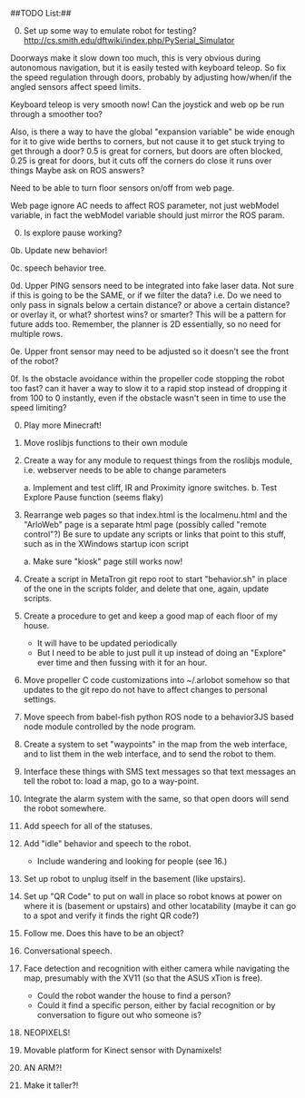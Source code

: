 ##TODO List:##

0. Set up some way to emulate robot for testing?
http://cs.smith.edu/dftwiki/index.php/PySerial_Simulator

Doorways make it slow down too much,
this is very obvious during autonomous navigation,
but it is easily tested with keyboard teleop.
So fix the speed regulation through doors,
probably by adjusting how/when/if the angled sensors affect speed limits.

Keyboard teleop is very smooth now!
Can the joystick and web op be run through a smoother too?

Also, is there a way to have the global "expansion variable" be wide enough for it to
give wide berths to corners,
but not cause it to get stuck trying to get through a door?
0.5 is great for corners, but doors are often blocked,
0.25 is great for doors, but it cuts off the corners do close it runs over things
Maybe ask on ROS answers?

Need to be able to turn floor sensors on/off from web page.

Web page ignore AC needs to affect ROS parameter, not just webModel variable,
in fact the webModel variable should just mirror the ROS param.

0. Is explore pause working?

0b. Update new behavior!

0c. speech behavior tree.

0d. Upper PING sensors need to be integrated into fake laser data.
    Not sure if this is going to be the SAME, or if we filter the data?
        i.e. Do we need to only pass in signals below a certain distance?
        or above a certain distance?
    or overlay it, or what?
        shortest wins?
        or smarter?
    This will be a pattern for future adds too.
    Remember, the planner is 2D essentially, so no need for multiple rows.

0e. Upper front sensor may need to be adjusted so it doesn't see the front of the robot?

0f. Is the obstacle avoidance within the propeller code stopping the robot too fast?
can it haver a way to slow it to a rapid stop instead of dropping it from 100 to 0 instantly, even if the obstacle wasn't seen in time to use the speed limiting?

0. Play more Minecraft!

1. Move roslibjs functions to their own module

2. Create a way for any module to request things from the roslibjs module,
i.e. webserver needs to be able to change parameters

    a. Implement and test cliff, IR and Proximity ignore switches.
    b. Test Explore Pause function (seems flaky)

3. Rearrange web pages so that index.html is the localmenu.html and the "ArloWeb" page is a separate html page (possibly called "remote control"?)
    Be sure to update any scripts or links that point to this stuff, such as in the XWindows startup icon script

    a. Make sure "kiosk" page still works now!

4. Create a script in MetaTron git repo root to start "behavior.sh" in place of the one in the scripts folder, and delete that one,
again, update scripts.

5. Create a procedure to get and keep a good map of each floor of my house.
    * It will have to be updated periodically
    * But I need to be able to just pull it up instead of doing an "Explore" ever time and then fussing with it for an hour.

5. Move propeller C code customizations into ~/.arlobot somehow so that updates to the git repo do not have to affect changes to personal settings.

6. Move speech from babel-fish python ROS node to a behavior3JS based node module controlled by the node program.

7. Create a system to set "waypoints" in the map from the web interface,
and to list them in the web interface,
and to send the robot to them.

8. Interface these things with SMS text messages so that text messages an tell the robot
to:
load a map,
go to a way-point.

9. Integrate the alarm system with the same, so that open doors will send the robot somewhere.

10. Add speech for all of the statuses.

11. Add "idle" behavior and speech to the robot.
    * Include wandering and looking for people (see 16.)

12. Set up robot to unplug itself in the basement (like upstairs).

13. Set up "QR Code" to put on wall in place so robot knows at power on where it is (basement or upstairs) and other locatability (maybe it can go to a spot and verify it finds the right QR code?)

14. Follow me. Does this have to be an object?

15. Conversational speech.

16. Face detection and recognition with either camera while navigating the map, presumably with the XV11 (so that the ASUS xTion is free).
    * Could the robot wander the house to find a person?
    * Could it find a specific person, either by facial recognition or by conversation to figure out who someone is?

17. NEOPIXELS!

18. Movable platform for Kinect sensor with Dynamixels!

19. AN ARM?!

20. Make it taller?!
